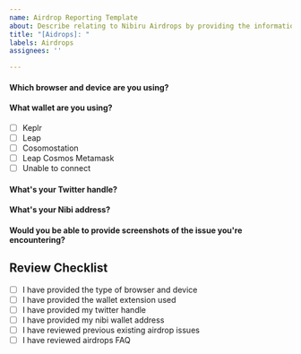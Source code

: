 ```yaml
---
name: Airdrop Reporting Template
about: Describe relating to Nibiru Airdrops by providing the information below
title: "[Aidrops]: "
labels: Airdrops
assignees: ''

---
```


#### Which browser and device are you using?
    

#### What wallet are you using?
- [ ] Keplr
- [ ] Leap
- [ ] Cosomostation
- [ ] Leap Cosmos Metamask
- [ ] Unable to connect

#### What's your Twitter handle?


#### What's your Nibi address?


#### Would you be able to provide screenshots of the issue you're encountering?


## Review Checklist
- [ ] I have provided the type of browser and device
- [ ] I have provided the wallet extension used
- [ ] I have provided my twitter handle
- [ ] I have provided my nibi wallet address
- [ ] I have reviewed previous existing airdrop issues
- [ ] I have reviewed airdrops FAQ
